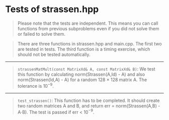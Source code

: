 

# Tests of strassen.hpp

> Please note that the tests are independent. This means you can call functions from previous subproblems even if you did not solve them or failed to solve them. 

> There are three functions in strassen.hpp and main.cpp. The first two are tested in tests. The third function is a timing exercise, which should not be tested automatically.

***
> `strassenMatMult(const MatrixXd& A, const MatrixXd& B)`: We test this function by calculating norm(Strassen(A,Id) - A) and also norm(Strassen(Id,A) - A) for a random 128 $\times$ 128 matrix A. The tolerance is 10$^{-9}$.

***
> `test_strassen()`: This function has to be completed. It should create two random matrices A and B, and return err = norm(Strassen(A,B) - A$\cdot$B).
The test is passed if err < 10$^{-9}$.
